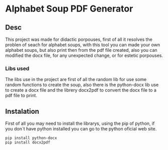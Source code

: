 # Alphabet Soup PDF Generator

## Desc

This project was made for didactic porpouses, first of all it resolves the problen of seach for alphabet soups, with this tool you can made your own alphabet soups, but also print then from the pdf file created, also you can modified the docx file, for any unexpected change, or for estetic porpouses.

### Libs used

The libs use in the project are first of all the random lib for use some random functions to create the soup, also there is the python-docx lib use to create a docx file and the librery docx2pdf to convert the docx file to a pdf file to print.

## Instalation

First of all you may need to install the librarys, using the pip of python, if you don´t have python installed you can go to the python oficial web site.

~~~
pip install python-docx
pip install docx2pdf
~~~
